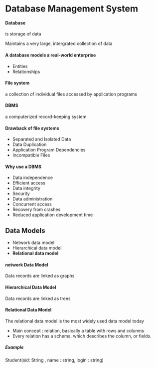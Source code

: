 # Database Management System

#### Database

is storage of data

Maintains a very large, intergrated collection of data

#### A database models a real-world enterprise

- Entities
- Relationships

#### File system

a collection of individual files accessed by application programs

#### DBMS

a computerized record-keeping system

#### Drawback of file systems

- Separated and Isolated Data
- Data Duplication
- Application Program Dependencies
- Incompatible Files

#### Why use a DBMS

- Data independence
- Efficient access
- Data integrity
- Security
- Data administration
- Concurrent access
- Recovery from crashes
- Reduced application development time

## Data Models

- Network data model
- Hierarchical data model
- **Relational data model**

#### network Data Model

Data records are linked as graphs

#### Hierarchical Data Model

Data records are linked as trees

#### Relational Data Model

The relational data model is the most widely used data model today

- Main concept : relation, basically a table with rows and columns
- Every relation has a schema, which describes the column, or fields.

##### Example

Student(sid: String , name : string, login : string)

